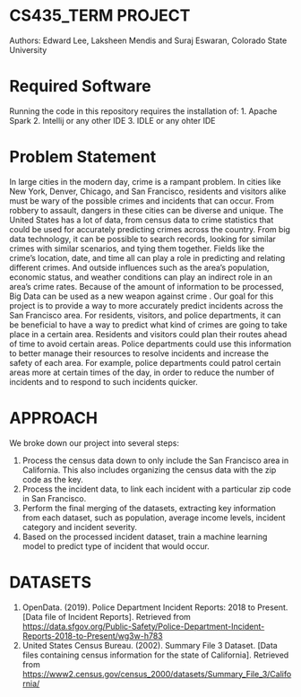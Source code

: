 CS435_TERM PROJECT
=================
Authors:
    Edward Lee, Laksheen Mendis and Suraj Eswaran, Colorado State University
    
Required Software
================
Running the code in this repository requires the installation of:
    1. Apache Spark
    2. Intellij or any other IDE
    3. IDLE or any ohter IDE
    
 Problem Statement
=================
In large cities in the modern day, crime is a rampant problem. In cities like New York, Denver, Chicago, and San Francisco, residents and visitors alike must be wary of the possible crimes and incidents that can occur. From robbery to assault, dangers in these cities can be diverse and unique. 
The United States has a lot of data, from census data to crime statistics that could be used for accurately predicting crimes across the country. From big data technology, it can be possible to  search records, looking for similar crimes with similar scenarios, and tying them together. Fields like the crime’s location, date, and time all can play a role in predicting and relating different crimes. And outside influences such as the area’s population, economic status, and weather conditions can play an indirect role in an area’s crime rates. Because of the amount of information to be processed, Big Data can be used as a new weapon against crime .
Our goal for this project is to provide a way to more accurately predict incidents across the San Francisco area. For residents, visitors, and police departments, it can be beneficial to have a way to predict what kind of crimes are going to take place in a certain area. Residents and visitors could plan their routes ahead of time to avoid certain areas. Police departments could use this information to better manage their resources to resolve incidents and increase the safety of each area. For example, police departments could patrol certain areas more at certain times of the day, in order to reduce the number of incidents and to respond to such incidents quicker.

APPROACH
=================
We broke down our project into several steps: 
1. Process the census data down to only include the San Francisco area in California. This also includes organizing the census data with the zip code as the key. 
2. Process the incident data, to link each incident with a particular zip code in San Francisco. 
3. Perform the final merging of the datasets, extracting key information from each dataset, such as population, average income levels, incident category and incident severity.
4. Based on the processed incident dataset, train a machine learning model to predict type of incident that would occur.

DATASETS
=================
1. OpenData. (2019). Police Department Incident Reports: 2018 to Present. [Data file of Incident Reports]. Retrieved from https://data.sfgov.org/Public-Safety/Police-Department-Incident-Reports-2018-to-Present/wg3w-h783
2. United States Census Bureau. (2002). Summary File 3 Dataset. [Data files containing census information for the state of California]. Retrieved from https://www2.census.gov/census_2000/datasets/Summary_File_3/California/

